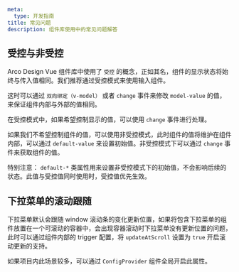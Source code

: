 ```yaml
meta:
  type: 开发指南
title: 常见问题
description: 组件库使用中的常见问题解答
```

## 受控与非受控

Arco Design Vue 组件库中使用了 `受控` 的概念，正如其名，组件的显示状态将始终与传入值相同。我们推荐通过受控模式来使用输入组件。

这时可以通过 `双向绑定（v-model）` 或者 `change` 事件来修改 `model-value` 的值，来保证组件内部与外部的值相同。

在受控模式中，如果希望控制显示的值，可以使用 `change` 事件进行处理。

如果我们不希望控制组件的值，可以使用非受控模式，此时组件的值将维护在组件内部，可以通过 `default-value` 来设置初始值。非受控模式下可以通过 `change` 事件来获取组件的值。

特别注意：
`default-*` 类属性用来设置非受控模式下的初始值，不会影响后续的状态。此值与受控值同时使用时，受控值优先生效。


## 下拉菜单的滚动跟随

下拉菜单默认会跟随 window 滚动条的变化更新位置，如果将包含下拉菜单的组件放置在一个可滚动的容器中，会出现容器滚动时下拉菜单没有更新位置的问题，此时可以通过组件内部的 trigger 配置，将 `updateAtScroll`
设置为 `true` 开启滚动更新的支持。

如果项目内此场景较多，可以通过 `ConfigProvider` 组件全局开启此属性。
